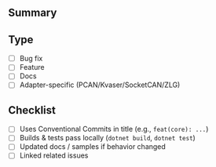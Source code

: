 ## Summary
<!-- What does this change? -->

## Type
- [ ] Bug fix
- [ ] Feature
- [ ] Docs
- [ ] Adapter-specific (PCAN/Kvaser/SocketCAN/ZLG)

## Checklist
- [ ] Uses Conventional Commits in title (e.g., `feat(core): ...`)
- [ ] Builds & tests pass locally (`dotnet build`, `dotnet test`)
- [ ] Updated docs / samples if behavior changed
- [ ] Linked related issues
